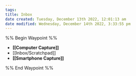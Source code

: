 ```yaml
---
tags: 
title: Inbox
date created: Tuesday, December 13th 2022, 12:01:13 am
date modified: Wednesday, December 14th 2022, 3:33:55 pm
---
```


%% Begin Waypoint %%
- **[[Computer Capture]]**
- [[Inbox/Scratchpad]]
- **[[Smartphone Capture]]**

%% End Waypoint %%